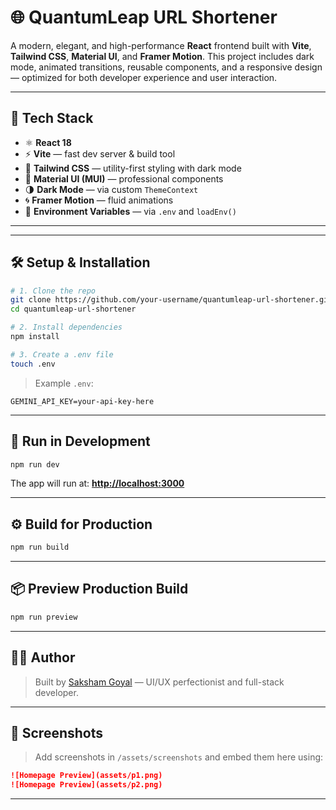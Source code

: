 # 🌐 QuantumLeap URL Shortener

A modern, elegant, and high-performance **React** frontend built with **Vite**, **Tailwind CSS**, **Material UI**, and **Framer Motion**. This project includes dark mode, animated transitions, reusable components, and a responsive design — optimized for both developer experience and user interaction.

---

## 🚀 Tech Stack

- ⚛️ **React 18**
- ⚡ **Vite** — fast dev server & build tool
- 🎨 **Tailwind CSS** — utility-first styling with dark mode
- 🧩 **Material UI (MUI)** — professional components
- 🌗 **Dark Mode** — via custom `ThemeContext`
- 🌀 **Framer Motion** — fluid animations
- 🔐 **Environment Variables** — via `.env` and `loadEnv()`

---

---

## 🛠️ Setup & Installation

```bash
# 1. Clone the repo
git clone https://github.com/your-username/quantumleap-url-shortener.git
cd quantumleap-url-shortener

# 2. Install dependencies
npm install

# 3. Create a .env file
touch .env
```

> Example `.env`:

```env
GEMINI_API_KEY=your-api-key-here
```

---

## 🧪 Run in Development

```bash
npm run dev
```

The app will run at: **[http://localhost:3000](http://localhost:3000)**

---

## ⚙️ Build for Production

```bash
npm run build
```

---

## 📦 Preview Production Build

```bash
npm run preview
```

---

## 🧑‍💻 Author

> Built by [Saksham Goyal](https://github.com/sakshamgoyal01) — UI/UX perfectionist and full-stack developer.

---

## 📸 Screenshots

<!-- Paste screenshots here -->

> Add screenshots in `/assets/screenshots` and embed them here using:

```md
![Homepage Preview](assets/p1.png)
![Homepage Preview](assets/p2.png)
```

---
